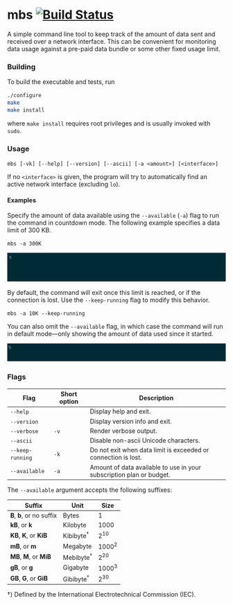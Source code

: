 # mbs [![Build Status](https://img.shields.io/travis/laserpants/mbs/master.svg?style=flat)](https://travis-ci.org/laserpants/mbs)

A simple command line tool to keep track of the amount of data sent and 
received over a network interface. This can be convenient for monitoring 
data usage against a pre-paid data bundle or some other fixed usage limit.

### Building

To build the executable and tests, run

```bash
./configure
make
make install
```

where `make install` requires root privileges and is usually invoked 
with `sudo`. 

### Usage

```
mbs [-vk] [--help] [--version] [--ascii] [-a <amount>] [<interface>]
```

If no `<interface>` is given, the program will try to automatically find an 
active network interface (excluding `lo`).

#### Examples

Specify the amount of data available using the `--available` (`-a`) flag to run
the command in countdown mode. The following example specifies a data limit of
300 KB.

```
mbs -a 300K
```

![mbs](https://github.com/laserpants/mbs/blob/master/mbs.gif)

By default, the command will exit once this limit is reached, or if the
connection is lost. Use the `--keep-running` flag to modify this behavior.

```
mbs -a 10K --keep-running
```

You can also omit the `--available` flag, in which case the command will 
run in default mode&mdash;only showing the amount of data used since it 
started.

![mbs](https://raw.githubusercontent.com/laserpants/mbs/master/mbs2.gif)

### Flags

| Flag             | Short option   | Description                             |
|------------------|----------------|-----------------------------------------|
| `--help`         |                | Display help and exit.                  |   
| `--version`      |                | Display version info and exit.          |   
| `--verbose`      | `-v`           | Render verbose output.                  |   
| `--ascii`        |                | Disable non-ascii Unicode characters.   |   
| `--keep-running` | `-k`           | Do not exit when data limit is exceeded or connection is lost.       |   
| `--available`    | `-a`           | Amount of data available to use in your subscription plan or budget. |   

The `--available` argument accepts the following suffixes:

| Suffix                     | Unit                   | Size             |
|----------------------------|------------------------|------------------|
| **B**, **b**, or no suffix | Bytes                  | 1                |
| **kB**, or **k**           | Kilobyte               | 1000             |
| **KB**, **K**, or **KiB**  | Kibibyte<sup>†</sup>   | 2<sup>10</sup>   |
| **mB**, or **m**           | Megabyte               | 1000<sup>2</sup> |
| **MB**, **M**, or **MiB**  | Mebibyte<sup>†</sup>   | 2<sup>20</sup>   |
| **gB**, or **g**           | Gigabyte               | 1000<sup>3</sup> |
| **GB**, **G**, or **GiB**  | Gibibyte<sup>†</sup>   | 2<sup>30</sup>   |

†) Defined by the International Electrotechnical Commission (IEC).


